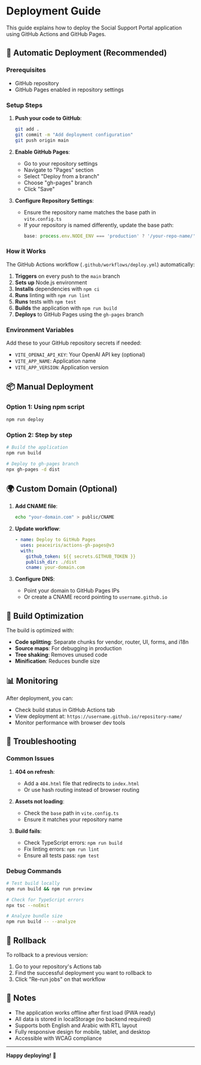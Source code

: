 # Deployment Guide

This guide explains how to deploy the Social Support Portal application using GitHub Actions and GitHub Pages.

## 🚀 Automatic Deployment (Recommended)

### Prerequisites
- GitHub repository
- GitHub Pages enabled in repository settings

### Setup Steps

1. **Push your code to GitHub**:
   ```bash
   git add .
   git commit -m "Add deployment configuration"
   git push origin main
   ```

2. **Enable GitHub Pages**:
   - Go to your repository settings
   - Navigate to "Pages" section
   - Select "Deploy from a branch"
   - Choose "gh-pages" branch
   - Click "Save"

3. **Configure Repository Settings**:
   - Ensure the repository name matches the base path in `vite.config.ts`
   - If your repository is named differently, update the base path:
     ```typescript
     base: process.env.NODE_ENV === 'production' ? '/your-repo-name/' : '/',
     ```

### How it Works

The GitHub Actions workflow (`.github/workflows/deploy.yml`) automatically:

1. **Triggers** on every push to the `main` branch
2. **Sets up** Node.js environment
3. **Installs** dependencies with `npm ci`
4. **Runs** linting with `npm run lint`
5. **Runs** tests with `npm test`
6. **Builds** the application with `npm run build`
7. **Deploys** to GitHub Pages using the `gh-pages` branch

### Environment Variables

Add these to your GitHub repository secrets if needed:
- `VITE_OPENAI_API_KEY`: Your OpenAI API key (optional)
- `VITE_APP_NAME`: Application name
- `VITE_APP_VERSION`: Application version

## 📦 Manual Deployment

### Option 1: Using npm script
```bash
npm run deploy
```

### Option 2: Step by step
```bash
# Build the application
npm run build

# Deploy to gh-pages branch
npx gh-pages -d dist
```

## 🌍 Custom Domain (Optional)

1. **Add CNAME file**:
   ```bash
   echo "your-domain.com" > public/CNAME
   ```

2. **Update workflow**:
   ```yaml
   - name: Deploy to GitHub Pages
     uses: peaceiris/actions-gh-pages@v3
     with:
       github_token: ${{ secrets.GITHUB_TOKEN }}
       publish_dir: ./dist
       cname: your-domain.com
   ```

3. **Configure DNS**:
   - Point your domain to GitHub Pages IPs
   - Or create a CNAME record pointing to `username.github.io`

## 🔧 Build Optimization

The build is optimized with:
- **Code splitting**: Separate chunks for vendor, router, UI, forms, and i18n
- **Source maps**: For debugging in production
- **Tree shaking**: Removes unused code
- **Minification**: Reduces bundle size

## 📊 Monitoring

After deployment, you can:
- Check build status in GitHub Actions tab
- View deployment at: `https://username.github.io/repository-name/`
- Monitor performance with browser dev tools

## 🐛 Troubleshooting

### Common Issues

1. **404 on refresh**: 
   - Add a `404.html` file that redirects to `index.html`
   - Or use hash routing instead of browser routing

2. **Assets not loading**:
   - Check the `base` path in `vite.config.ts`
   - Ensure it matches your repository name

3. **Build fails**:
   - Check TypeScript errors: `npm run build`
   - Fix linting errors: `npm run lint`
   - Ensure all tests pass: `npm test`

### Debug Commands
```bash
# Test build locally
npm run build && npm run preview

# Check for TypeScript errors
npx tsc --noEmit

# Analyze bundle size
npm run build -- --analyze
```

## 🔄 Rollback

To rollback to a previous version:
1. Go to your repository's Actions tab
2. Find the successful deployment you want to rollback to
3. Click "Re-run jobs" on that workflow

## 📝 Notes

- The application works offline after first load (PWA ready)
- All data is stored in localStorage (no backend required)
- Supports both English and Arabic with RTL layout
- Fully responsive design for mobile, tablet, and desktop
- Accessible with WCAG compliance

---

**Happy deploying!** 🎉
